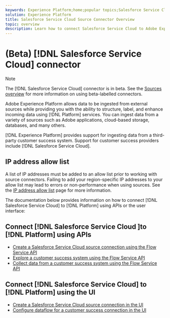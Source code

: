 ```yaml
---
keywords: Experience Platform;home;popular topics;Salesforce Service Cloud;salesforce service cloud
solution: Experience Platform
title: Salesforce Service Cloud Source Connector Overview
topic: overview
description: Learn how to connect Salesforce Service Cloud to Adobe Experience Platform using APIs or the user interface.
---
```


# (Beta) [!DNL Salesforce Service Cloud] connector

>[!NOTE]
>
>The [!DNL Salesforce Service Cloud] connector is in beta. See the [Sources overview](../../home.md#terms-and-conditions) for more information on using beta-labelled connectors.

Adobe Experience Platform allows data to be ingested from external sources while providing you with the ability to structure, label, and enhance incoming data using [!DNL Platform] services. You can ingest data from a variety of sources such as Adobe applications, cloud-based storage, databases, and many others.

[!DNL Experience Platform] provides support for ingesting data from a third-party customer success system. Support for customer success providers include [!DNL Salesforce Service Cloud].

## IP address allow list

A list of IP addresses must be added to an allow list prior to working with source connectors. Failing to add your region-specific IP addresses to your allow list may lead to errors or non-performance when using sources. See the [IP address allow list](../../ip-address-allow-list.md) page for more information.

The documentation below provides information on how to connect [!DNL Salesforce Service Cloud] to [!DNL Platform] using APIs or the user interface:

## Connect [!DNL Salesforce Service Cloud ]to [!DNL Platform] using APIs

- [Create a Salesforce Service Cloud source connection using the Flow Service API](../../tutorials/api/create/customer-success/salesforce-service-cloud.md)
- [Explore a customer success system using the Flow Service API](../../tutorials/api/explore/customer-success.md)
- [Collect data from a customer success system using the Flow Service API](../../tutorials/api/collect/customer-success.md)

## Connect [!DNL Salesforce Service Cloud] to [!DNL Platform] using the UI

- [Create a Salesforce Service Cloud source connection in the UI](../../tutorials/ui/create/customer-success/salesforce-service-cloud.md)
- [Configure dataflow for a customer success connection in the UI](../../tutorials/ui/dataflow/customer-success.md)
